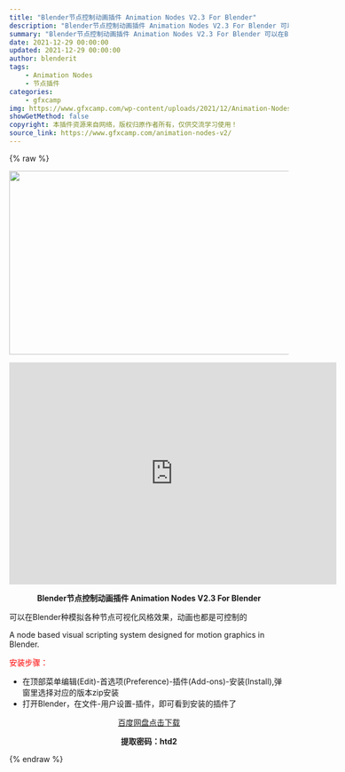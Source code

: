 ```yaml
---
title: "Blender节点控制动画插件 Animation Nodes V2.3 For Blender"
description: "Blender节点控制动画插件 Animation Nodes V2.3 For Blender 可以在Blender种模拟各种节点可视化风格效果，动画也都是可控制的 A node based vis..."
summary: "Blender节点控制动画插件 Animation Nodes V2.3 For Blender 可以在Blender种模拟各种节点可视化风格效果，动画也都是可控制的 A node based vis..."
date: 2021-12-29 00:00:00
updated: 2021-12-29 00:00:00
author: blenderit
tags: 
    - Animation Nodes
    - 节点插件
categories:
    - gfxcamp
img: https://www.gfxcamp.com/wp-content/uploads/2021/12/Animation-Nodes-V2.3-For-Blender.jpg
showGetMethod: false
copyright: 本插件资源来自网络，版权归原作者所有，仅供交流学习使用！
source_link: https://www.gfxcamp.com/animation-nodes-v2/
---
```


{% raw %}
<div><p><img decoding="async" class="aligncenter size-full wp-image-101315" src="https://www.gfxcamp.com/wp-content/uploads/2021/12/Animation-Nodes-V2.3-For-Blender.jpg" data-src="https://www.gfxcamp.com/wp-content/uploads/2021/12/Animation-Nodes-V2.3-For-Blender.jpg" alt="" width="590" height="331" data-srcset="https://www.gfxcamp.com/wp-content/uploads/2021/12/Animation-Nodes-V2.3-For-Blender.jpg 590w, https://www.gfxcamp.com/wp-content/uploads/2021/12/Animation-Nodes-V2.3-For-Blender-150x84.jpg 150w" data-sizes="(max-width: 590px) 100vw, 590px"></p><p style="text-align: center;"><iframe loading="lazy" src="https://player.youku.com/embed/XNTgzMDI1NjE4NA==" width="590" height="400" frameborder="0" allowfullscreen="allowfullscreen" data-mce-fragment="1"></iframe></p><p style="text-align: center;"><strong>Blender节点控制动画插件 Animation Nodes V2.3 For Blender</strong></p><p>可以在Blender种模拟各种节点可视化风格效果，动画也都是可控制的</p><p>A node based visual scripting system designed for motion graphics in Blender.</p><p style="text-align: left;"><span style="color: #ff0000;">安装步骤：</span></p><ul>
<li>在顶部菜单编辑(Edit)-首选项(Preference)-插件(Add-ons)-安装(Install),弹窗里选择对应的版本zip安装</li>
<li>打开Blender，在文件-用户设置-插件，即可看到安装的插件了</li>
</ul><p style="text-align: center;"><a class="maxbutton-3 maxbutton maxbutton-baidu" target="_blank" rel="noopener" href="https://pan.baidu.com/s/1pNaSmAMduS5c6Q46ndxy5Q?pwd=htd2"><span class="mb-text">百度网盘点击下载</span></a></p><p style="text-align: center;"><strong>提取密码：htd2</strong></p></div>
<div style="display: none">gfxcamp</div>
{% endraw %}